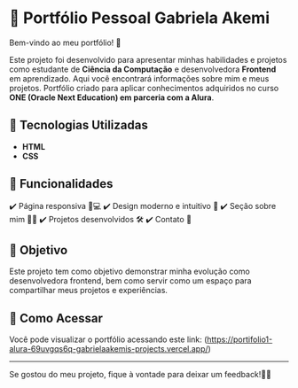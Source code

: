 # 📌 Portfólio Pessoal Gabriela Akemi

Bem-vindo ao meu portfólio! 🚀

Este projeto foi desenvolvido para apresentar minhas habilidades e projetos como estudante de **Ciência da Computação** e desenvolvedora **Frontend** em aprendizado. Aqui você encontrará informações sobre mim e meus projetos.
Portfólio criado para aplicar conhecimentos adquiridos no curso **ONE (Oracle Next Education) em parceria com a Alura**.

## 🔧 Tecnologias Utilizadas
- **HTML**
- **CSS**

## 📌 Funcionalidades
✔️ Página responsiva 📱💻
✔️ Design moderno e intuitivo 🎨
✔️ Seção sobre mim 🧑‍💻
✔️ Projetos desenvolvidos 🛠️
✔️ Contato 📩

## 🎯 Objetivo
Este projeto tem como objetivo demonstrar minha evolução como desenvolvedora frontend, bem como servir como um espaço para compartilhar meus projetos e experiências.

## 🔗 Como Acessar
Você pode visualizar o portfólio acessando este link: (https://portifolio1-alura-69uvgqs6q-gabrielaakemis-projects.vercel.app/)

---
Se gostou do meu projeto, fique à vontade para deixar um feedback!🐱‍👤
